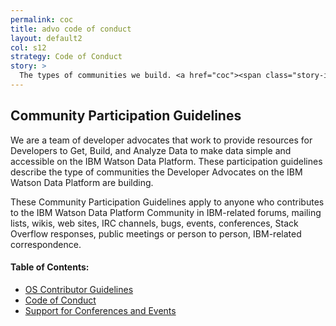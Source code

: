 ```yaml
---
permalink: coc
title: advo code of conduct
layout: default2
col: s12
strategy: Code of Conduct
story: >
  The types of communities we build. <a href="coc"><span class="story-icon"><i class="fa fa-long-arrow-right fa-lg" aria-hidden="true"></i></span></a>
---
```


## Community Participation Guidelines

We are a team of developer advocates that work to provide resources for Developers to Get, Build, and Analyze Data to make data simple and accessible on the IBM Watson Data Platform. These participation guidelines describe the type of communities the Developer Advocates on the IBM Watson Data Platform are building. 
 
These Community Participation Guidelines apply to anyone who contributes to the IBM Watson Data Platform Community in IBM-related forums, mailing lists, wikis, web sites, IRC channels, bugs, events, conferences, Stack Overflow responses, public meetings or person to person, IBM-related correspondence.
 
#### Table of Contents:

<ul class="browser-default">
    <li><a href="contributor-guidelines">OS Contributor Guidelines</a></li>
    <li><a href="code-of-conduct">Code of Conduct</a></li>
    <li><a href="support-conf-events">Support for Conferences and Events</a></li>
</ul>